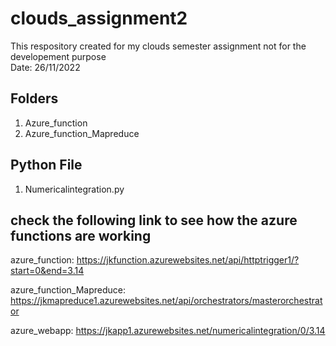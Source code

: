 # clouds_assignment2
This respository created for my clouds semester assignment not for the developement purpose  
Date: 26/11/2022

## Folders
1. Azure_function
2. Azure_function_Mapreduce

## Python File
1. Numericalintegration.py

## check the following link to see how the azure functions are working
 
 azure_function:  https://jkfunction.azurewebsites.net/api/httptrigger1/?start=0&end=3.14
 
 azure_function_Mapreduce:  https://jkmapreduce1.azurewebsites.net/api/orchestrators/masterorchestrator
 
 azure_webapp: https://jkapp1.azurewebsites.net/numericalintegration/0/3.14
